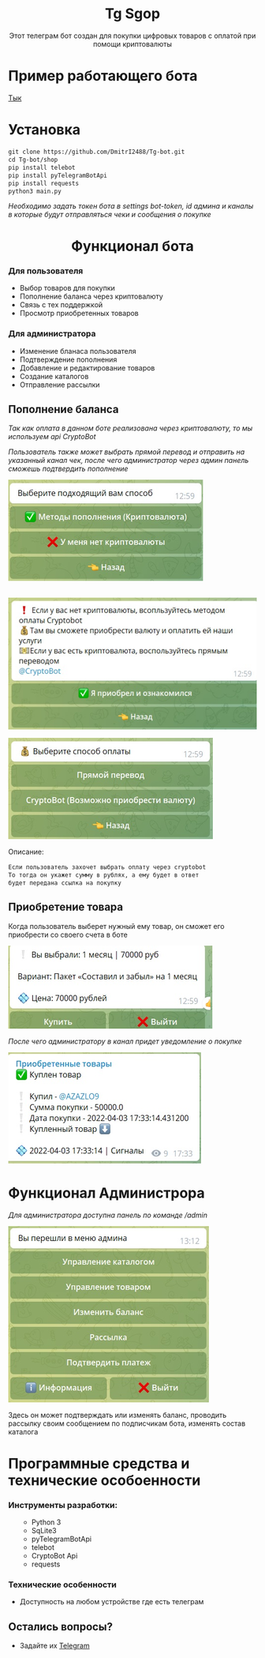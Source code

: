 <h1 align="center">
Tg Sgop
</h1>
<p align="center">
Этот телеграм бот создан для покупки цифровых товаров с оплатой при помощи криптовалюты
</p>

<h1>Пример работающего бота</h1>
<a href="https://t.me/Igcapitalbot">Тык</a>

# Установка
```
git clone https://github.com/DmitrI2488/Tg-bot.git
cd Tg-bot/shop
pip install telebot
pip install pyTelegramBotApi
pip install requests
python3 main.py
```
*Необходимо задать токен бота в settings bot-token, id админа и каналы в которые будут отправляться чеки и сообщения о покупке*

<h1 align="center">
Функционал бота
</h1>
<h3>Для пользователя</h3>
<ul>
    <li>Выбор товаров для покупки</li>
    <li>Пополнение баланса через криптовалюту</li>
	<li>Связь с тех поддержкой</li>
	<li>Просмотр приобретенных товаров</li>
</ul>
<h3>Для администратора</h3>
<ul>
    <li>Изменение бланаса пользователя</li>
    <li>Подтверждение пополнения</li>
    <li>Добавление и редактирование товаров</li>
    <li>Создание каталогов</li>
    <li>Отправление рассылки</li>
</ul>


## Пополнение баланса

*Так как оплата в данном боте реализована через криптовалюту, то мы используем api CryptoBot*

*Пользователь также может выбрать прямой перевод и отправить на указанный канал чек, после чего администратор через админ панель сможешь подтвердить пополнение*

![](pic/1.jpg)
</br>
</br>

![](pic/2.jpg)

![](pic/3.jpg)

Описание:
```
Если пользователь захочет выбрать оплату через cryptobot
То тогда он укажет сумму в рублях, а ему будет в ответ
будет передана ссылка на покупку
```

## Приобретение товара

Когда пользователь выберет нужный ему товар, он сможет его приобрести со своего счета в боте

![](pic/4.jpg)

*После чего администратору в канал придет уведомление о покупке*

![](pic/5.jpg)

<h1>Функционал Администрора</h1>

*Для администратора доступна панель по команде /admin*

![](pic/6.jpg)

Здесь он может подтверждать или изменять баланс, проводить рассылку своим сообщением по подписчикам бота, изменять состав каталога





<h1>Программные средства и технические особоенности</h1>
<h3>Инструменты разработки:</h3>
<ul>
<ul>
    <li>Python 3</li>
    <li>SqLite3</li>
    <li>pyTelegramBotApi</li>
    <li>telebot</li>
    <li>CryptoBot Api</li>
    <li>requests</li>   
</ul>
</ul>
<h3> Технические особенности </h3>
<ul>
    <li>Доступность на любом устройстве где есть телеграм</li>
</ul>

## Остались вопросы?
* Задайте их [Telegram](https://t.me/dmitri2488)


